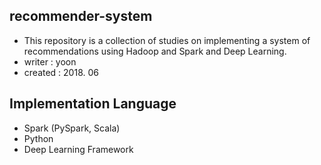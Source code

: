 ## recommender-system
- This repository is a collection of studies on implementing a system of recommendations using Hadoop and Spark and Deep Learning.
- writer : yoon
- created : 2018. 06


## Implementation Language
- Spark (PySpark, Scala)
- Python
- Deep Learning Framework